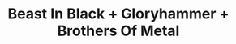 ---
layout: post
category: concert
title: Beast In Black + Gloryhammer + Brothers Of Metal
artists: 
- Beast In Black
- Gloryhammer
- Brothers Of Metal
place: 
- L'Olympia
country: France
city: Paris
---